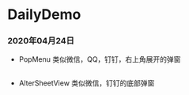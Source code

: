 # DailyDemo

### 2020年04月24日
- PopMenu
类似微信，QQ，钉钉，右上角展开的弹窗
<img scr="https://github.com/wuvdan/DailyDemo/blob/master/Pic/PopMenu.png" width = "375" />

- AlterSheetView
类似微信，钉钉的底部弹窗
<img scr="https://github.com/wuvdan/DailyDemo/blob/master/Pic/AlterSheetView.png" width = "375" />
